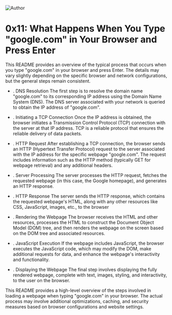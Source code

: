 ![Author](https://img.shields.io/badge/Author-Azuka%20Uteh-blue.svg)

# 0x11: What Happens When You Type "google.com" in Your Browser and Press Enter

This README provides an overview of the typical process that occurs when you type "google.com" in your browser and press Enter. The details may vary slightly depending on the specific browser and network configurations, but the general steps remain consistent.

- . DNS Resolution
    The first step is to resolve the domain name "google.com" to its corresponding IP address using the Domain Name System (DNS). The DNS server associated with your network is queried to obtain the IP address of "google.com".

- . Initiating a TCP Connection
    Once the IP address is obtained, the browser initiates a Transmission Control Protocol (TCP) connection with the server at that IP address. TCP is a reliable protocol that ensures the reliable delivery of data packets.

- . HTTP Request
   After establishing a TCP connection, the browser sends an HTTP (Hypertext Transfer Protocol) request to the server associated with the IP address for the specific webpage "google.com". The request includes information such as the HTTP method (typically GET for webpage retrieval) and any additional headers.

- . Server Processing
    The server processes the HTTP request, fetches the requested webpage (in this case, the Google homepage), and generates an HTTP response.

- . HTTP Response
    The server sends the HTTP response, which contains the requested webpage's HTML, along with any other resources like CSS, JavaScript, images, etc., to the browser

- . Rendering the Webpage
    The browser receives the HTML and other resources, processes the HTML to construct the Document Object Model (DOM) tree, and then renders the webpage on the screen based on the DOM tree and associated resources.

- . JavaScript Execution
    If the webpage includes JavaScript, the browser executes the JavaScript code, which may modify the DOM, make additional requests for data, and enhance the webpage's interactivity and functionality.

 - . Displaying the Webpage
    The final step involves displaying the fully rendered webpage, complete with text, images, styling, and interactivity, to the user on the browser.

This README provides a high-level overview of the steps involved in loading a webpage when typing "google.com" in your browser. The actual process may involve additional optimizations, caching, and security measures based on browser configurations and website settings.
